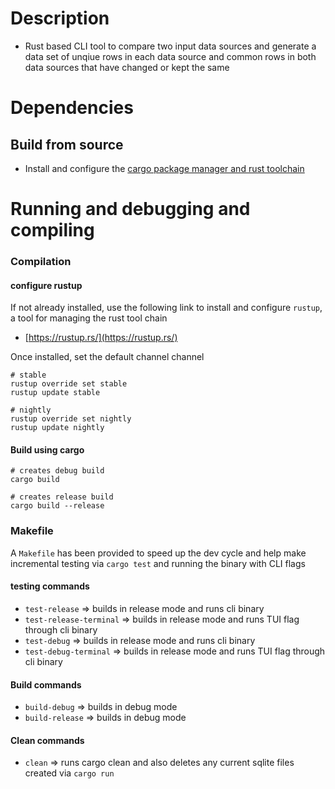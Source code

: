 # Description
- Rust based CLI tool to compare two input data sources and generate a data set of
unqiue rows in each data source and common rows in both data sources that have changed
or kept the same

# Dependencies
## Build from source
- Install and configure the [cargo package manager and rust toolchain](https://doc.rust-lang.org/cargo/getting-started/installation.html)


# Running and debugging and compiling
### Compilation
#### configure rustup
If not already installed, use the following link to install and
configure `rustup`, a tool for managing the rust tool chain
- [https://rustup.rs/](https://rustup.rs/)

Once installed, set the default channel channel
```shell
# stable
rustup override set stable
rustup update stable

# nightly
rustup override set nightly
rustup update nightly
```

#### Build using cargo
```shell
# creates debug build
cargo build

# creates release build
cargo build --release
```
### Makefile
A `Makefile` has been provided to speed up the dev cycle and help make incremental testing
via `cargo test` and running the binary with CLI flags
#### testing commands
- `test-release` => builds in release mode and runs cli binary
- `test-release-terminal` => builds in release mode and runs TUI flag through cli binary
- `test-debug` => builds in release mode and runs cli binary
- `test-debug-terminal` => builds in release mode and runs TUI flag through cli binary
#### Build commands
- `build-debug` => builds in debug mode
- `build-release` => builds in debug mode
#### Clean commands
- `clean` => runs cargo clean and also deletes any current sqlite files created via `cargo run`
